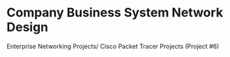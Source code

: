 # Company Business System Network Design
 Enterprise Networking Projects/ Cisco Packet Tracer Projects (Project #6)
